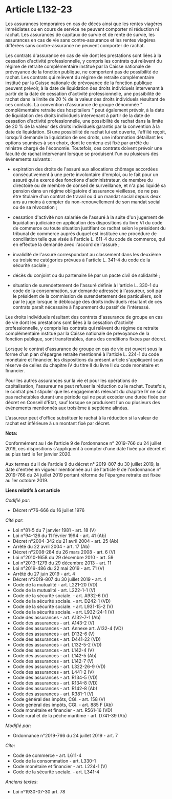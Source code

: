 # Article L132-23

Les assurances temporaires en cas de décès ainsi que les rentes viagères immédiates ou en cours de service ne peuvent
comporter ni réduction ni rachat. Les assurances de capitaux de survie et de rente de survie, les assurances en cas de vie
sans contre-assurance et les rentes viagères différées sans contre-assurance ne peuvent comporter de rachat. 

Les contrats d'assurance en cas de vie dont les prestations sont liées à la cessation d'activité professionnelle, y compris
les contrats qui relèvent du régime de retraite complémentaire institué par la Caisse nationale de prévoyance de la fonction
publique, ne comportent pas de possibilité de rachat. Les contrats qui relèvent du régime de retraite complémentaire institué
par la Caisse nationale de prévoyance de la fonction publique peuvent prévoir, à la date de liquidation des droits
individuels intervenant à partir de la date de cessation d'activité professionnelle, une possibilité de rachat dans la limite
de 20 % de la valeur des droits individuels résultant de ces contrats. La convention d'assurance de groupe dénommée "
complémentaire retraite des hospitaliers " peut également prévoir, à la date de liquidation des droits individuels
intervenant à partir de la date de cessation d'activité professionnelle, une possibilité de rachat dans la limite de 20 % de
la valeur des droits individuels garantis par la convention à la date de liquidation. Si une possibilité de rachat lui est
ouverte, l'affilié reçoit, lorsqu'il demande la liquidation de ses droits, une information détaillant les options soumises à
son choix, dont le contenu est fixé par arrêté du ministre chargé de l'économie. Toutefois, ces contrats doivent prévoir une
faculté de rachat intervenant lorsque se produisent l'un ou plusieurs des événements suivants :

- expiration des droits de l'assuré aux allocations chômage accordées consécutivement à une perte involontaire d'emploi, ou
le fait pour un assuré qui a exercé des fonctions d'administrateur, de membre du directoire ou de membre de conseil de
surveillance, et n'a pas liquidé sa pension dans un régime obligatoire d'assurance vieillesse, de ne pas être titulaire d'un
contrat de travail ou d'un mandat social depuis deux ans au moins à compter du non-renouvellement de son mandat social ou de
sa révocation ;

- cessation d'activité non salariée de l'assuré à la suite d'un jugement de liquidation judiciaire en application des
dispositions du livre VI du code de commerce ou toute situation justifiant ce rachat selon le président du tribunal de
commerce auprès duquel est instituée une procédure de conciliation telle que visée à l'article L. 611-4 du code de commerce,
qui en effectue la demande avec l'accord de l'assuré ;

- invalidité de l'assuré correspondant au classement dans les deuxième ou troisième catégories prévues à l'article L. 341-4
du code de la sécurité sociale ;

- décès du conjoint ou du partenaire lié par un pacte civil de solidarité ;

- situation de surendettement de l'assuré définie à l'article L. 330-1 du code de la consommation, sur demande adressée à
l'assureur, soit par le président de la commission de surendettement des particuliers, soit par le juge lorsque le déblocage
des droits individuels résultant de ces contrats paraît nécessaire à l'apurement du passif de l'intéressé. 

Les droits individuels résultant des contrats d'assurance de groupe en cas de vie dont les prestations sont liées à la
cessation d'activité professionnelle, y compris les contrats qui relèvent du régime de retraite complémentaire institué par
la Caisse nationale de prévoyance de la fonction publique, sont transférables, dans des conditions fixées par décret. 

Lorsque le contrat d'assurance de groupe en cas de vie est ouvert sous la forme d'un plan d'épargne retraite mentionné à
l'article L. 224-1 du code monétaire et financier, les dispositions du présent article s'appliquent sous réserve de celles du
chapitre IV du titre II du livre II du code monétaire et financier. 

Pour les autres assurances sur la vie et pour les opérations de capitalisation, l'assureur ne peut refuser la réduction ou le
rachat. Toutefois, le contrat peut stipuler que les engagements relevant du chapitre IV ne sont pas rachetables durant une
période qui ne peut excéder une durée fixée par décret en Conseil d'Etat, sauf lorsque se produisent l'un ou plusieurs des
événements mentionnés aux troisième à septième alinéas. 

L'assureur peut d'office substituer le rachat à la réduction si la valeur de rachat est inférieure à un montant fixé par
décret.

**Nota:**

Conformément au I de l’article 9 de l’ordonnance n° 2019-766 du 24 juillet 2019, ces dispositions s'appliquent à compter
d'une date fixée par décret et au plus tard le 1er janvier 2020.

Aux termes du II de l'article 9 du décret n° 2019-807 du 30 juillet 2019, la date d'entrée en vigueur mentionnée au I de
l'article 9 de l'ordonnance n° 2019-766 du 24 juillet 2019 portant réforme de l'épargne retraite est fixée au 1er octobre
2019.

**Liens relatifs à cet article**

_Codifié par_:

  - Décret n°76-666 du 16 juillet 1976

_Cité par_:

  - Loi n°81-5 du 7 janvier 1981 - art. 18 (V)
  - Loi n°94-126 du 11 février 1994 - art. 41 (Ab)
  - Décret n°2004-342 du 21 avril 2004 - art. 25 (Ab)
  - Arrêté du 22 avril 2004 - art. 17 (Ab)
  - Décret n°2008-284 du 26 mars 2008 - art. 6 (V)
  - Loi n°2010-1658 du 29 décembre 2010 - art. 59
  - Loi n°2013-1279 du 29 décembre 2013 - art. 11
  - Loi n°2019-486 du 22 mai 2019 - art. 71 (V)
  - Arrêté du 27 juin 2019 - art. 4
  - Décret n°2019-807 du 30 juillet 2019 - art. 4
  - Code de la mutualité - art. L221-20 (VD)
  - Code de la mutualité - art. L222-1-1 (V)
  - Code de la sécurité sociale. - art. A932-6 (V)
  - Code de la sécurité sociale. - art. D242-1 (VD)
  - Code de la sécurité sociale. - art. L931-15-2 (V)
  - Code de la sécurité sociale. - art. L932-24-1 (V)
  - Code des assurances - art. A132-7-1 (Ab)
  - Code des assurances - art. A143-2 (V)
  - Code des assurances - art. Annexe art. A132-4 (VD)
  - Code des assurances - art. D132-6 (V)
  - Code des assurances - art. D441-22 (VD)
  - Code des assurances - art. L132-5-2 (VD)
  - Code des assurances - art. L142-4 (V)
  - Code des assurances - art. L142-5 (Ab)
  - Code des assurances - art. L142-7 (V)
  - Code des assurances - art. L322-26-9 (VD)
  - Code des assurances - art. L441-2 (V)
  - Code des assurances - art. R134-5 (VD)
  - Code des assurances - art. R134-8 (VD)
  - Code des assurances - art. R142-8 (Ab)
  - Code des assurances - art. R381-1 (V)
  - Code général des impôts, CGI. - art. 158 (V)
  - Code général des impôts, CGI. - art. 885 F (Ab)
  - Code monétaire et financier - art. R561-16 (VD)
  - Code rural et de la pêche maritime - art. D741-39 (Ab)

_Modifié par_:

  - Ordonnance n°2019-766 du 24 juillet 2019 - art. 7

_Cite_:

  - Code de commerce - art. L611-4
  - Code de la consommation - art. L330-1
  - Code monétaire et financier - art. L224-1 (V)
  - Code de la sécurité sociale. - art. L341-4

_Anciens textes_:

  - Loi n°1930-07-30 art. 78
